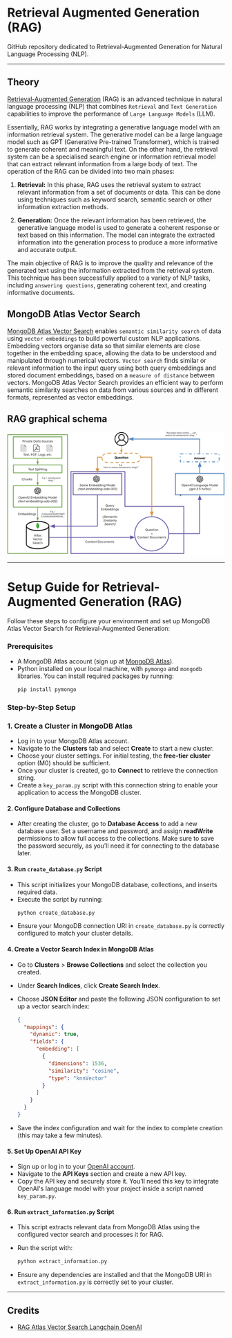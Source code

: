 # Retrieval Augmented Generation (RAG)

GitHub repository dedicated to Retrieval-Augmented Generation for Natural Language Processing (NLP).

---

## Theory

[Retrieval-Augmented Generation](https://arxiv.org/abs/2005.11401) (RAG) is an advanced technique in natural language
processing (NLP) that combines `Retrieval` and `Text Generation` capabilities to improve the performance of `Large
Language Models` (LLM).

Essentially, RAG works by integrating a generative language model with an information retrieval system. The generative
model can be a large language model such as GPT (Generative Pre-trained Transformer), which is trained to generate
coherent and meaningful text. On the other hand, the retrieval system can be a specialised search engine or information
retrieval model that can extract relevant information from a large body of text. The operation of the RAG can be divided
into two main phases:

1. **Retrieval:** In this phase, RAG uses the retrieval system to extract relevant information from a set of documents
   or
   data. This can be done using techniques such as keyword search, semantic search or other information extraction
   methods.

2. **Generation:** Once the relevant information has been retrieved, the generative language model is used to generate a
   coherent response or text based on this information. The model can integrate the extracted information into the
   generation process to produce a more informative and accurate output.

The main objective of RAG is to improve the quality and relevance of the generated text using the information extracted
from the retrieval system. This technique has been successfully applied to a variety of NLP tasks, including `answering
questions`, generating coherent text, and creating informative documents.

## MongoDB Atlas Vector Search

[MongoDB Atlas Vector Search](https://www.mongodb.com/it-it/products/platform/atlas-vector-search) enables `semantic
similarity search` of data using `vector embeddings` to build powerful custom NLP applications. Embedding vectors
organise data so that similar elements are close together in the embedding space, allowing the data to be understood and
manipulated through numerical vectors. `Vector search` finds similar or relevant information to the input query using
both query embeddings and stored document embeddings, based on a `measure of distance` between vectors. MongoDB Atlas
Vector Search provides an efficient way to perform semantic similarity searches on data from various sources and in
different formats, represented as vector embeddings.

## RAG graphical schema

<p align="center">
  <img src="./imgs/rag_schema.png" width="800" />
</p>

---

# Setup Guide for Retrieval-Augmented Generation (RAG)

Follow these steps to configure your environment and set up MongoDB Atlas Vector Search for Retrieval-Augmented
Generation:

### Prerequisites

- A MongoDB Atlas account (sign up at [MongoDB Atlas](https://www.mongodb.com/cloud/atlas)).
- Python installed on your local machine, with `pymongo` and `mongodb` libraries. You can install required packages by
  running:
   ```bash
   pip install pymongo
   ```

### Step-by-Step Setup

### 1. **Create a Cluster in MongoDB Atlas**

- Log in to your MongoDB Atlas account.
- Navigate to the **Clusters** tab and select **Create** to start a new cluster.
- Choose your cluster settings. For initial testing, the **free-tier cluster** option (M0) should be sufficient.
- Once your cluster is created, go to **Connect** to retrieve the connection string.
- Create a `key_param.py` script with this connection string to enable your application to access the MongoDB cluster.

#### 2. **Configure Database and Collections**

- After creating the cluster, go to **Database Access** to add a new database user. Set a username and password, and
  assign **readWrite** permissions to allow full access to the collections. Make sure to save the password securely, as
  you’ll need it for connecting to the database later.

<!-- - Go to **Network Access** and add your IP address to allow connections.-->

#### 3. **Run `create_database.py` Script**

- This script initializes your MongoDB database, collections, and inserts required data.
- Execute the script by running:
   ```bash
   python create_database.py
   ```
- Ensure your MongoDB connection URI in `create_database.py` is correctly configured to match your cluster details.

#### 4. **Create a Vector Search Index in MongoDB Atlas**

- Go to **Clusters** > **Browse Collections** and select the collection you created.
- Under **Search Indices**, click **Create Search Index**.
- Choose **JSON Editor** and paste the following JSON configuration to set up a vector search index:

  ```json
  {
    "mappings": {
      "dynamic": true,
      "fields": {
        "embedding": [
          {
            "dimensions": 1536,
            "similarity": "cosine",
            "type": "knnVector"
          }
        ]
      }
    }
  }
  ```

- Save the index configuration and wait for the index to complete creation (this may take a few minutes).

#### 5. **Set Up OpenAI API Key**

- Sign up or log in to your [OpenAI account](https://platform.openai.com/account/api-keys).
- Navigate to the **API Keys** section and create a new API key.
- Copy the API key and securely store it. You’ll need this key to integrate OpenAI's language model with your project
  inside a script named `key_param.py`.

#### 6. **Run `extract_information.py` Script**

- This script extracts relevant data from MongoDB Atlas using the configured vector search and processes it for RAG.
- Run the script with:
   ```bash
   python extract_information.py
   ```

- Ensure any dependencies are installed and that the MongoDB URI in `extract_information.py` is correctly set to your
  cluster.

---

## Credits

- [RAG Atlas Vector Search Langchain OpenAI](https://www.mongodb.com/developer/products/atlas/rag-atlas-vector-search-langchain-openai/)